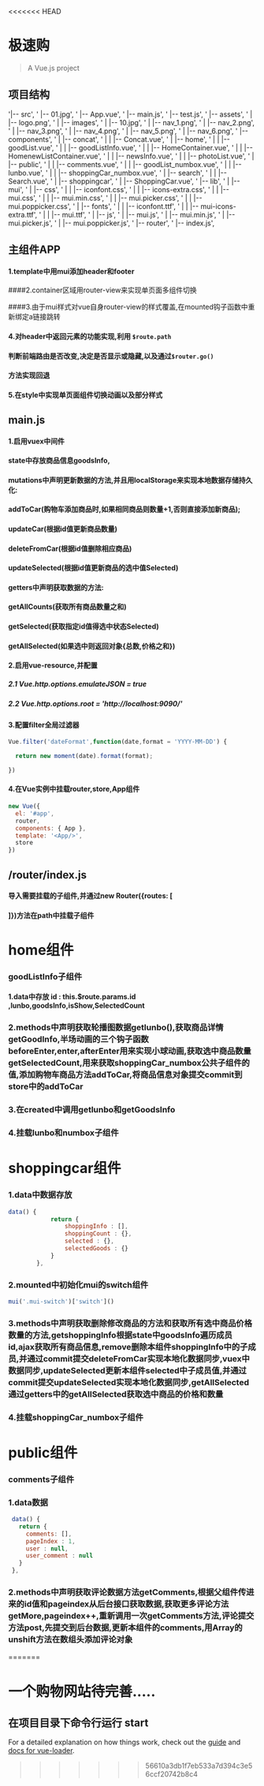 <<<<<<< HEAD
# 极速购

> A Vue.js project

## 项目结构

'|-- src',
  '    |-- 01.jpg',
  '    |-- App.vue',
  '    |-- main.js',
  '    |-- test.js',
  '    |-- assets',
  '    |   |-- logo.png',
  '    |   |-- images',
  '    |       |-- 10.jpg',
  '    |       |-- nav_1.png',
  '    |       |-- nav_2.png',
  '    |       |-- nav_3.png',
  '    |       |-- nav_4.png',
  '    |       |-- nav_5.png',
  '    |       |-- nav_6.png',
  '    |-- components',
  '    |   |-- concat',
  '    |   |   |-- Concat.vue',
  '    |   |-- home',
  '    |   |   |-- goodList.vue',
  '    |   |   |-- goodListInfo.vue',
  '    |   |   |-- HomeContainer.vue',
  '    |   |   |-- HomenewListContainer.vue',
  '    |   |   |-- newsInfo.vue',
  '    |   |   |-- photoList.vue',
  '    |   |-- public',
  '    |   |   |-- comments.vue',
  '    |   |   |-- goodList_numbox.vue',
  '    |   |   |-- lunbo.vue',
  '    |   |   |-- shoppingCar_numbox.vue',
  '    |   |-- search',
  '    |   |   |-- Search.vue',
  '    |   |-- shoppingcar',
  '    |       |-- ShoppingCar.vue',
  '    |-- lib',
  '    |   |-- mui',
  '    |       |-- css',
  '    |       |   |-- iconfont.css',
  '    |       |   |-- icons-extra.css',
  '    |       |   |-- mui.css',
  '    |       |   |-- mui.min.css',
  '    |       |   |-- mui.picker.css',
  '    |       |   |-- mui.poppicker.css',
  '    |       |-- fonts',
  '    |       |   |-- iconfont.ttf',
  '    |       |   |-- mui-icons-extra.ttf',
  '    |       |   |-- mui.ttf',
  '    |       |-- js',
  '    |           |-- mui.js',
  '    |           |-- mui.min.js',
  '    |           |-- mui.picker.js',
  '    |           |-- mui.poppicker.js',
  '    |-- router',
  '        |-- index.js',

## 主组件APP

####  1.template中用mui添加header和footer

####2.container区域用router-view来实现单页面多组件切换

####3.由于mui样式对vue自身router-view的样式覆盖,在mounted钩子函数中重新绑定a链接跳转

#### 4.对header中返回元素的功能实现,利用 `$route.path`

#### 判断前端路由是否改变,决定是否显示或隐藏,以及通过`$router.go()`

#### 方法实现回退

#### 5.在style中实现单页面组件切换动画以及部分样式

## main.js

####	1.启用vuex中间件

####	state中存放商品信息goodsInfo,

####	mutations中声明更新数据的方法,并且用localStorage来实现本地数据存储持久化:

####		addToCar(购物车添加商品时,如果相同商品则数量+1,否则直接添加新商品);

####		updateCar(根据id值更新商品数量)

####		deleteFromCar(根据id值删除相应商品)

####		updateSelected(根据id值更新商品的选中值Selected)

####	getters中声明获取数据的方法:

####			getAllCounts(获取所有商品数量之和)

####		getSelected(获取指定id值得选中状态Selected)

####		getAllSelected(如果选中则返回对象{总数,价格之和})

####	2.启用vue-resource,并配置

#####	2.1 Vue.http.options.emulateJSON = true 

#####	2.2 Vue.http.options.root = 'http://localhost:9090/'

####	3.配置filter全局过滤器

```javascript
Vue.filter('dateFormat',function(date,format = 'YYYY-MM-DD') {

  return new moment(date).format(format);

})

```



####	4.在Vue实例中挂载router,store,App组件

```javascript
new Vue({
  el: '#app',
  router,
  components: { App },
  template: '<App/>',
  store
})
```

## /router/index.js

####	导入需要挂载的子组件,并通过new Router({routes: [

#### ]})方法在path中挂载子组件

# home组件

### goodListInfo子组件

####	1.data中存放 id : this.$route.params.id ,lunbo,goodsInfo,isShow,SelectedCount

### 2.methods中声明获取轮播图数据getlunbo(),获取商品详情getGoodInfo,半场动画的三个钩子函数beforeEnter,enter,afterEnter用来实现小球动画,获取选中商品数量getSelectedCount,用来获取shoppingCar_numbox公共子组件的值,添加购物车商品方法addToCar,将商品信息对象提交commit到store中的addToCar

###	 3.在created中调用getlunbo和getGoodsInfo

###	4.挂载lunbo和numbox子组件

# shoppingcar组件

### 1.data中数据存放

```javascript
data() {
            return {
                shoppingInfo : [],
                shoppingCount : {},
                selected : {},
                selectedGoods : {}
            }
        },
```



###	2.mounted中初始化mui的switch组件

```javascript
mui('.mui-switch')['switch']()
```

### 3.methods中声明获取删除修改商品的方法和获取所有选中商品价格数量的方法,getshoppingInfo根据state中goodsInfo遍历成员id,ajax获取所有商品信息,remove删除本组件shoppingInfo中的子成员,并通过commit提交deleteFromCar实现本地化数据同步,vuex中数据同步,updateSelected更新本组件selected中子成员值,并通过commit提交updateSelected实现本地化数据同步,getAllSelected通过getters中的getAllSelected获取选中商品的价格和数量

###	4.挂载shoppingCar_numbox子组件

# public组件

### comments子组件

### 1.data数据

```javascript
 data() {
   return {
     comments: [],
     pageIndex : 1,
     user : null,
     user_comment : null
   }
 },
```

### 2.methods中声明获取评论数据方法getComments,根据父组件传进来的id值和pageindex从后台接口获取数据,获取更多评论方法getMore,pageindex++,重新调用一次getComments方法,评论提交方法post,先提交到后台数据,更新本组件的comments,用Array的unshift方法在数组头添加评论对象
=======
# 一个购物网站待完善.....
## 在项目目录下命令行运行 start
For a detailed explanation on how things work, check out the [guide](http://vuejs-templates.github.io/webpack/) and [docs for vue-loader](http://vuejs.github.io/vue-loader).
>>>>>>> 56610a3db1f7eb533a7d394c3e56ccf20742b8c4
